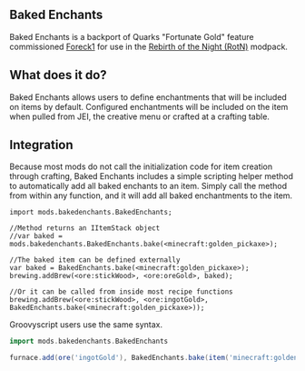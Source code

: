 ## Baked Enchants

Baked Enchants is a backport of Quarks "Fortunate Gold" feature commissioned [Foreck1](https://www.curseforge.com/members/foreck1/projects) for use in the [Rebirth of the Night (RotN)](https://www.curseforge.com/minecraft/modpacks/rebirth-of-the-night) modpack.

## What does it do? 

Baked Enchants allows users to define enchantments that will be included on items by default. Configured enchantments will be included on the item when pulled from JEI, the creative menu or crafted at a crafting table.

## Integration

Because most mods do not call the initialization code for item creation through crafting, Baked Enchants includes a simple scripting helper method to automatically add all baked enchants to an item. Simply call the method from within any function, and it will add all baked enchantments to the item.
```zenscript
import mods.bakedenchants.BakedEnchants;

//Method returns an IItemStack object
//var baked = mods.bakedenchants.BakedEnchants.bake(<minecraft:golden_pickaxe>);

//The baked item can be defined externally
var baked = BakedEnchants.bake(<minecraft:golden_pickaxe>);
brewing.addBrew(<ore:stickWood>, <ore:oreGold>, baked);

//Or it can be called from inside most recipe functions
brewing.addBrew(<ore:stickWood>, <ore:ingotGold>, BakedEnchants.bake(<minecraft:golden_pickaxe>));
```

Groovyscript users use the same syntax.
```groovy
import mods.bakedenchants.BakedEnchants

furnace.add(ore('ingotGold'), BakedEnchants.bake(item('minecraft:golden_pickaxe')))
```